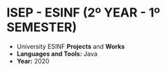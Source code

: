 # ISEP - ESINF (2º YEAR - 1º SEMESTER)
* University ESINF **Projects** and **Works**
* **Languages and Tools:** Java
* **Year:** 2020
